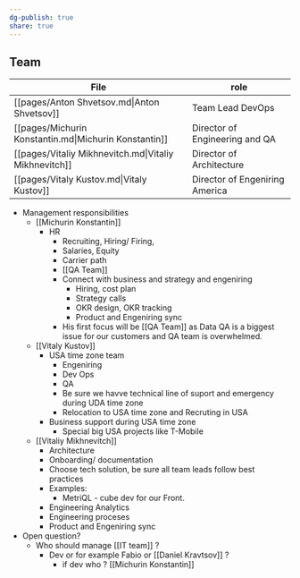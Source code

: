 ```yaml
---
dg-publish: true
share: true
---
```

## Team 

| File                                                  | role                            |
| ----------------------------------------------------- | ------------------------------- |
| [[pages/Anton  Shvetsov.md\|Anton  Shvetsov]]         | Team Lead DevOps                |
| [[pages/Michurin Konstantin.md\|Michurin Konstantin]] | Director of Engineering and QA  |
| [[pages/Vitaliy Mikhnevitch.md\|Vitaliy Mikhnevitch]] | Director of Architecture        |
| [[pages/Vitaly Kustov.md\|Vitaly Kustov]]             | Director of Engeniring  America |

- Management responsibilities 
	- [[Michurin Konstantin]]
		 - HR
			- Recruiting, Hiring/ Firing,
			- Salaries, Equity
			- Carrier path
			- [[QA Team]] 
			- Connect with business and strategy and engeniring 
				- Hiring, cost plan
				- Strategy calls
				- OKR design, OKR tracking
				- Product and Engeniring  sync 
			- His first focus will be [[QA Team]] as Data QA is a biggest issue for our customers and QA team is overwhelmed. 
	-  [[Vitaly Kustov]] 
		- USA time zone team 
			- Engeniring 
			- Dev Ops 
			- QA
			- Be sure we havve technical line of suport and emergency during UDA time zone
			- Relocation to USA time zone and Recruting in USA
		- Business support during USA time zone 
			- Special big USA projects like T-Mobile 
	- [[Vitaliy Mikhnevitch]]   
		- Architecture
		- Onboarding/ documentation
		- Choose tech solution, be sure all team leads follow best practices
		- Examples:
			-  MetriQL - cube dev for our Front.
		- Engineering Analytics
		- Engineering proceses
		- Product and Engeniring sync 
- Open question?
	- Who should manage [[IT team]] ? 
		- Dev or for example Fabio or [[Daniel Kravtsov]] ? 
			- if dev who ? [[Michurin Konstantin]]